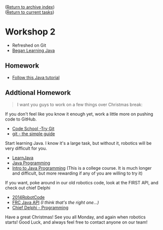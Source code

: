 ([Return to archive index](../index.md))  
([Return to current tasks](../../README.md))

Workshop 2
==========

* Refreshed on Git
* [Began Learning Java](https://github.com/owatonnarobotics/ToDo/issues/1)

Homework
--------
* [Follow this Java tutorial](http://www.caveofprogramming.com/javatutorial/java-tutorial-1-compiling-and-running-a-java-program.html)
	
Addtional Homework
------------------
>I want you guys to work on a few things over Christmas break:

If you don't feel like you know it enough yet, work a little more on pushing code to GitHub.
  * [Code School -Try Git](https://try.github.io/levels/1/challenges/1)
  * [git - the simple guide](http://rogerdudler.github.io/git-guide/)

Start learning Java. I know it's a large task, but without it, robotics will be very difficult for you.
* [LearnJava](http://www.learnjavaonline.org/)
* [Java Programming](https://www.youtube.com/watch?v=WPvGqX-TXP0)
* [Intro to Java Programming](https://www.udacity.com/course/cs046) (This is a college course. It is much longer and difficult, but more rewarding if any of you are willing to try it)

If you want, poke around in our old robotics code, look at the FIRST API, and check out chief Delphi
* [2014RobotCode](https://github.com/owatonnarobotics/2014RobotCode)
* [FRC Java API](http://robotics.francisparker.org/javadoc/) *(I think that's the right one...)*
* [Chief Delphi - Programming](http://www.chiefdelphi.com/forums/forumdisplay.php?f=51)

Have a great Christmas! See you all Monday, and again when robotics starts!
Good Luck, and always feel free to contact anyone on our team!
